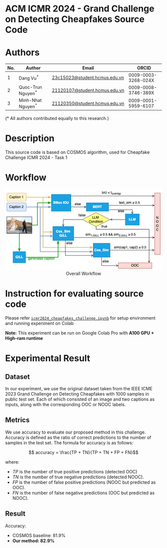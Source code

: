 # ACM ICMR 2024 - Grand Challenge on Detecting Cheapfakes Source Code

# Authors
| No. | Author                       | Email | ORCID |
|-----|------------------------------|-------|-------|
| 1   | Dang Vu<sup>*</sup>          | 23c15023@student.hcmus.edu.vn | 0009-0003-3268-024X |
| 2   | Quoc-Trun Nguyen<sup>*</sup> | 21120107@student.hcmus.edu.vn | 0009-0008-3746-389X |
| 3   | Minh-Nhat Nguyen<sup>*</sup> | 21120350@student.hcmus.edu.vn | 0009-0001-5959-6107 |

(*<sup>*</sup>* All authors contributed equally to this research.)

# Description
This source code is based on COSMOS algorithm, used for Cheapfake Challenge ICMR 2024 - Task 1

# Workflow
<!-- ![Overall Workflow](assets/overall_flow.png "Overall Workflow") -->

<center>
  <img
    src="assets/overall_flow.png"
    alt="The beautiful MDN logo.">
  <figcaption>Overall Workflow</figcaption>
</center>

# Instruction for evaluating source code
Please refer [`icmr2024_cheapfakes_challenge.ipynb`](icmr2024_cheapfake_challenge.ipynb) for setup environment and running experiment on Colab

**Note:** This experiment can be run on Google Colab Pro with **A100 GPU + High-ram runtime**

# Experimental Result
## Dataset
In our experiment, we use the original dataset taken from the IEEE ICME 2023 Grand Challenge on Detecting Cheapfakes with 1000 samples in public test set. Each of which consisted of an image and two captions as inputs, along with the corresponding OOC or NOOC labels.

## Metrics
We use accuracy to evaluate our proposed method in this challenge. Accuracy is defined as the ratio of correct predictions to the number of samples in the test set. The formula for accuracy is as follows:

$$ accuracy = \frac{TP + TN}{TP + TN + FP + FN}$$

where:
* $TP$ is the number of true positive predictions (detected OOC)
* $TN$ is the number of true negative predictions (detected
NOOC).
* $FP$ is the number of false positive predictions (NOOC but
predicted as OOC).
* $FN$ is the number of false negative predictions (OOC but predicted as NOOC).

## Result
Accuracy: 
* COSMOS baseline: 81.9%
* **Our method: 82.9%**
